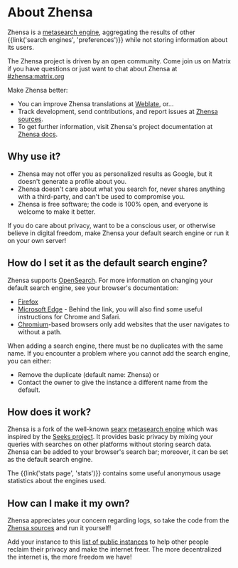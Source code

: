 # About Zhensa

Zhensa is a [metasearch engine], aggregating the results of other
{{link('search engines', 'preferences')}} while not storing information about
its users.

The Zhensa project is driven by an open community. Come join us on Matrix if
you have questions or just want to chat about Zhensa at [#zhensa:matrix.org]

Make Zhensa better:

- You can improve Zhensa translations at [Weblate], or...
- Track development, send contributions, and report issues at [Zhensa sources].
- To get further information, visit Zhensa's project documentation at [Zhensa
  docs].

## Why use it?

- Zhensa may not offer you as personalized results as Google, but it doesn't
  generate a profile about you.
- Zhensa doesn't care about what you search for, never shares anything with a
  third-party, and can't be used to compromise you.
- Zhensa is free software; the code is 100% open, and everyone is welcome to
  make it better.

If you do care about privacy, want to be a conscious user, or otherwise believe
in digital freedom, make Zhensa your default search engine or run it on your
own server!

## How do I set it as the default search engine?

Zhensa supports [OpenSearch].  For more information on changing your default
search engine, see your browser's documentation:

- [Firefox]
- [Microsoft Edge] - Behind the link, you will also find some useful instructions
  for Chrome and Safari.
- [Chromium]-based browsers only add websites that the user navigates to without
  a path.

When adding a search engine, there must be no duplicates with the same name.  If
you encounter a problem where you cannot add the search engine, you can either:

- Remove the duplicate (default name: Zhensa) or
- Contact the owner to give the instance a different name from the default.

## How does it work?

Zhensa is a fork of the well-known [searx] [metasearch engine] which was
inspired by the [Seeks project].  It provides basic privacy by mixing your
queries with searches on other platforms without storing search data.  Zhensa
can be added to your browser's search bar; moreover, it can be set as the
default search engine.

The {{link('stats page', 'stats')}} contains some useful anonymous usage
statistics about the engines used.

## How can I make it my own?

Zhensa appreciates your concern regarding logs, so take the code from the
[Zhensa sources] and run it yourself!

Add your instance to this [list of public
instances]({{get_setting('brand.public_instances')}}) to help other people
reclaim their privacy and make the internet freer.  The more decentralized the
internet is, the more freedom we have!


[Zhensa sources]: {{GIT_URL}}
[#zhensa:matrix.org]: https://matrix.to/#/#zhensa:matrix.org
[Zhensa docs]: {{get_setting('brand.docs_url')}}
[searx]: https://github.com/searx/searx
[metasearch engine]: https://en.wikipedia.org/wiki/Metasearch_engine
[Weblate]: https://translate.codeberg.org/projects/zhensa/
[Seeks project]: https://beniz.github.io/seeks/
[OpenSearch]: https://github.com/dewitt/opensearch/blob/master/opensearch-1-1-draft-6.md
[Firefox]: https://support.mozilla.org/en-US/kb/add-or-remove-search-engine-firefox
[Microsoft Edge]: https://support.microsoft.com/en-us/help/4028574/microsoft-edge-change-the-default-search-engine
[Chromium]: https://www.chromium.org/tab-to-search
